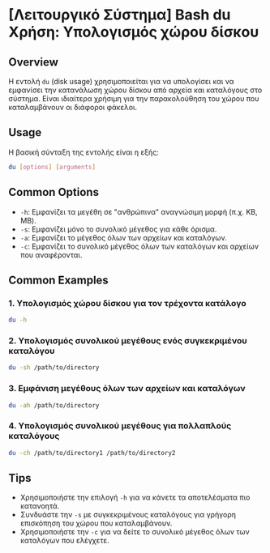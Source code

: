 # [Λειτουργικό Σύστημα] Bash du Χρήση: Υπολογισμός χώρου δίσκου

## Overview
Η εντολή `du` (disk usage) χρησιμοποιείται για να υπολογίσει και να εμφανίσει την κατανάλωση χώρου δίσκου από αρχεία και καταλόγους στο σύστημα. Είναι ιδιαίτερα χρήσιμη για την παρακολούθηση του χώρου που καταλαμβάνουν οι διάφοροι φάκελοι.

## Usage
Η βασική σύνταξη της εντολής είναι η εξής:

```bash
du [options] [arguments]
```

## Common Options
- `-h`: Εμφανίζει τα μεγέθη σε "ανθρώπινα" αναγνώσιμη μορφή (π.χ. KB, MB).
- `-s`: Εμφανίζει μόνο το συνολικό μέγεθος για κάθε όρισμα.
- `-a`: Εμφανίζει το μέγεθος όλων των αρχείων και καταλόγων.
- `-c`: Εμφανίζει το συνολικό μέγεθος όλων των καταλόγων και αρχείων που αναφέρονται.

## Common Examples
### 1. Υπολογισμός χώρου δίσκου για τον τρέχοντα κατάλογο
```bash
du -h
```

### 2. Υπολογισμός συνολικού μεγέθους ενός συγκεκριμένου καταλόγου
```bash
du -sh /path/to/directory
```

### 3. Εμφάνιση μεγέθους όλων των αρχείων και καταλόγων
```bash
du -ah /path/to/directory
```

### 4. Υπολογισμός συνολικού μεγέθους για πολλαπλούς καταλόγους
```bash
du -ch /path/to/directory1 /path/to/directory2
```

## Tips
- Χρησιμοποιήστε την επιλογή `-h` για να κάνετε τα αποτελέσματα πιο κατανοητά.
- Συνδυάστε την `-s` με συγκεκριμένους καταλόγους για γρήγορη επισκόπηση του χώρου που καταλαμβάνουν.
- Χρησιμοποιήστε την `-c` για να δείτε το συνολικό μέγεθος όλων των καταλόγων που ελέγχετε.